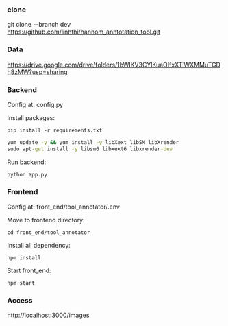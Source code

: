 ### clone
git clone --branch dev https://github.com/linhthi/hannom_anntotation_tool.git

### Data
https://drive.google.com/drive/folders/1bWIKV3CYlKuaOIfxXTlWXMMuTGDh8zMW?usp=sharing

### Backend
Config at: config.py

Install packages:
```
pip install -r requirements.txt
```
```bat
yum update -y && yum install -y libXext libSM libXrender
sudo apt-get install -y libsm6 libxext6 libxrender-dev
```
Run backend:
```
python app.py
```

### Frontend
Config at: front_end/tool_annotator/.env

Move to frontend directory:
```
cd front_end/tool_annotator
```
Install all dependency:
```
npm install
```
Start front_end:
```
npm start
```

### Access
http://localhost:3000/images

